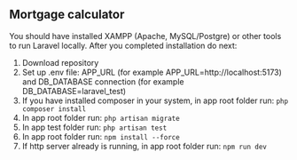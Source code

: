

## Mortgage calculator

You should have installed XAMPP (Apache, MySQL/Postgre) or other tools to run Laravel locally. After you completed installation do next:

1. Download repository
2. Set up .env file: APP_URL (for example APP_URL=http://localhost:5173) and DB_DATABASE connection (for example DB_DATABASE=laravel_test)
3. If you have installed composer in your system, in app root folder run: `php composer install`
3. In app root folder run: `php artisan migrate`
4. In app test folder run: `php artisan test`
5. In app root folder run: `npm install --force`
6. If http server already is running, in app root folder run: `npm run dev`


